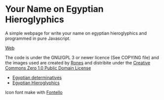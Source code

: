 # Your Name on Egyptian Hieroglyphics

A simple webpage for write your name on egyptian hieroglyphics and programmed in pure Javascript.

[Web](https://son-link.github.io/yneh)

The code is under the GNU/GPL 3 or newer licence (See COPYING file) and the images used are created by [Rones](https://openclipart.org/user-detail/rones) and distribite under the [Creative Commons Zero 1.0 Public Domain License](http://creativecommons.org/publicdomain/zero/1.0/)

* [Egyptian determinatives](https://openclipart.org/detail/204020/some-egyptian-determinatives)
* [Egyptian Hieroglyphics](https://openclipart.org/detail/204026/egyptian-hieroglyphs-sorted-and-updated)

Icon font make with [Fontello](http://fontello.com/)